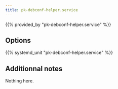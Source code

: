 ```yaml
---
title: pk-debconf-helper.service
---
```


{{% provided_by "pk-debconf-helper.service" %}}

## Options

{{% systemd_unit "pk-debconf-helper.service" %}}

## Additionnal notes

Nothing here.